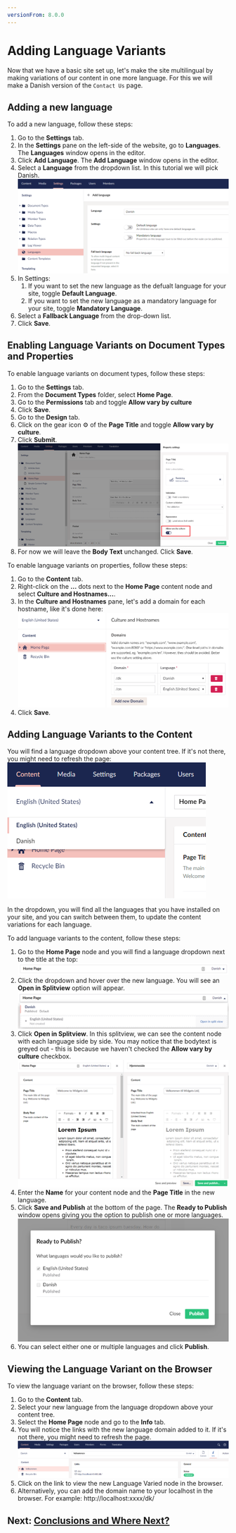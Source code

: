 ```yaml
---
versionFrom: 8.0.0
---
```


# Adding Language Variants

Now that we have a basic site set up, let's make the site multilingual by making variations of our content in one more language. For this we will make a Danish version of the `Contact Us` page.

## Adding a new language

To add a new language, follow these steps:

1. Go to the **Settings** tab.
2. In the **Settings** pane on the left-side of the website, go to **Languages**. The **Languages** window opens in the editor.
3. Click **Add Language**. The **Add Language** window opens in the editor.
4. Select a **Language** from the dropdown list. In this tutorial we will pick Danish.
    ![Adding the Danish language](images/adding-danish-language.png)
5. In Settings:
    1.  If you want to set the new language as the defualt language for your site, toggle **Default Language**.
    2.  If you want to set the new language as a mandatory language for your site, toggle  **Mandatory Language**.
6. Select a **Fallback Language** from the drop-down list.
7. Click **Save**.

## Enabling Language Variants on Document Types and Properties

To enable language variants on document types, follow these steps:

1. Go to the **Settings** tab.
2. From the **Document Types** folder, select **Home Page**.
3. Go to the **Permissions** tab and toggle **Allow vary by culture**
4. Click **Save**.
5. Go to the **Design** tab.
6. Click on the gear icon ⚙ of the **Page Title** and toggle **Allow vary by culture**.
7. Click **Submit**.
    ![Allow property editor Language Variants](images/allow-varying-property-editor.png)
8. For now we will leave the **Body Text** unchanged. Click **Save**.

To enable language variants on properties, follow these steps:

1. Go to the **Content** tab.
2. Right-click on the **...** dots next to the **Home Page** content node and select **Culture and Hostnames...**.
3. In the **Culture and Hostnames** pane, let's add a domain for each hostname, like it's done here:
    ![Culture and Hostnames](images/culture-and-hostnames.png)
4. Click **Save**.

## Adding Language Variants to the Content

You will find a language dropdown above your content tree. If it's not there, you might need to refresh the page:
![Language of Content Tree](images/language-content-tree.png)

In the dropdown, you will find all the languages that you have installed on your site, and you can switch between them, to update the content variations for each language.

To add language variants to the content, follow these steps:

1. Go to the **Home Page** node and you will find a language dropdown next to the title at the top:
    ![Language Variant dropdown](images/language-dropdown.png)
2. Click the dropdown and hover over the new language. You will see an **Open in Splitview** option will appear.
    ![Open Language in Splitview](images/open-in-splitview.png)
3. Click **Open in Splitview**. In this splitview, we can see the content node with each language side by side.
    You may notice that the bodytext is greyed out - this is because we haven't checked the **Allow vary by culture** checkbox.
    ![Splitview editing](images/splitview-editing.png)
4. Enter the **Name** for your content node and the **Page Title** in the new language.
5. Click **Save and Publish** at the bottom of the page. The **Ready to Publish** window opens giving you the option to publish one or more languages.
    ![Publishing Variant content](images/publishing-variant-content.png)
6. You can select either one or multiple languages and click **Publish**.

## Viewing the Language Variant on the Browser

To view the language variant on the browser, follow these steps:

1. Go to the **Content** tab.
2. Select your new language from the language dropdown above your content tree.
3. Select the **Home Page** node and go to the **Info** tab.
4. You will notice the links with the new language domain added to it. If it's not there, you might need to refresh the page.
     ![Viewing the Language Variant Link](images/viewing-langvariant-browser.png)
5. Click on the link to view the new Language Varied node in the browser.
6. Alternatively, you can add the domain name to your localhost in the browser. For example: http://localhost:xxxx/dk/

## Next: [Conclusions and Where Next?](Conclusions-Where-Next)